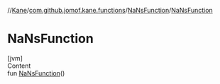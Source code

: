 //[Kane](../../index.md)/[com.github.jomof.kane.functions](../index.md)/[NaNsFunction](index.md)/[NaNsFunction](-na-ns-function.md)



# NaNsFunction  
[jvm]  
Content  
fun [NaNsFunction](-na-ns-function.md)()  



